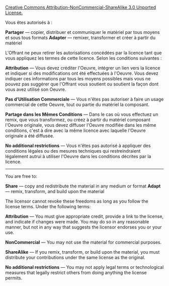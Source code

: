 [Creative Commons Attribution-NonCommercial-ShareAlike 3.0 Unported License.](http://creativecommons.org/licenses/by-nc-sa/3.0/deed.fr
)

Vous êtes autorisés à :

**Partager** — copier, distribuer et communiquer le matériel par tous moyens et sous tous formats
**Adapter** — remixer, transformer et créer à partir du matériel

L'Offrant ne peux retirer les autorisations concédées par la licence tant que vous appliquez les termes de cette licence.
Selon les conditions suivantes :

**Attribution** — Vous devez créditer l'Oeuvre, intégrer un lien vers la licence et indiquer si des modifications ont été effectuées à l'Oeuvre. Vous devez indiquer ces informations par tous les moyens possibles mais vous ne pouvez pas suggérer que l'Offrant vous soutient ou soutient la façon dont vous avez utilisé son Oeuvre.

**Pas d’Utilisation Commerciale** — Vous n'êtes pas autoriser à faire un usage commercial de cette Oeuvre, tout ou partie du matériel la composant.

**Partage dans les Mêmes Conditions** — Dans le cas où vous effectuez un remix, que vous transformez, ou créez à partir du matériel composant l'Oeuvre originale, vous devez diffuser l'Oeuvre modifiée dans les même conditions, c'est à dire avec la même licence avec laquelle l'Oeuvre originale a été diffusée.

**No additional restrictions** — Vous n'êtes pas autorisé à appliquer des conditions légales ou des mesures techniques qui restreindraient légalement autrui à utiliser l'Oeuvre dans les conditions décrites par la licence.

-----------


You are free to:

**Share** — copy and redistribute the material in any medium or format
**Adapt** — remix, transform, and build upon the material

The licensor cannot revoke these freedoms as long as you follow the license terms.
Under the following terms:

**Attribution** — You must give appropriate credit, provide a link to the license, and indicate if changes were made. You may do so in any reasonable manner, but not in any way that suggests the licensor endorses you or your use.

**NonCommercial** — You may not use the material for commercial purposes.

**ShareAlike** — If you remix, transform, or build upon the material, you must distribute your contributions under the same license as the original.

**No additional restrictions** — You may not apply legal terms or technological measures that legally restrict others from doing anything the license permits.
